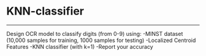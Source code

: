 # KNN-classifier
----------------
Design OCR model to classify digits (from 0-9) using:
-MINST dataset (10,000 samples for training, 1000 samples for testing) 
-Localized Centroid Features
-KNN classifier (with k=1)
-Report your accuracy
